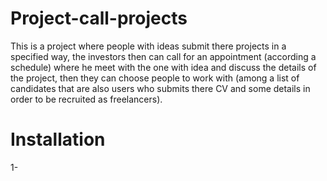 # Project-call-projects

This is a project where people with ideas submit there projects in a specified way, the investors then can call for an appointment (according a schedule) where he meet with the one with idea and discuss the details of the project, then they can choose people to work with (among a list of candidates that are also users who submits there CV and some details in order to be recruited as freelancers).

# Installation

1-
